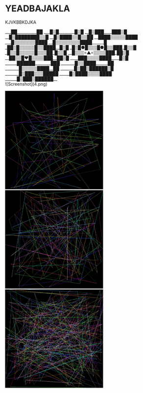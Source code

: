 # YEADBAJAKLA
KJVKBBKDJKA
<div>___██__________██
___█▒█________█▒█
__█▒███____███▒█
__█▒████████▒▒█
__█▒████▒▒█▒▒██
__████▒▒▒▒▒████
___█▒▒▒▒▒▒▒████
__█▒▒▒▒▒▒▒▒████______█
_██▒█▒▒▒▒▒█▒▒████__█▒█
_█▒█●█▒▒▒█●█▒▒███_█▒▒█
_█▒▒█▒▒▒▒▒█▒▒▒██_█▒▒█
__█▒▒▒=▲=▒▒▒▒███_██▒█
__██▒▒█♥█▒▒▒▒███__██▒█
____███▒▒▒▒████____█▒█
______██████________███
_______█▒▒████______██
_______█▒▒▒▒▒████__██
_______█▒██▒██████▒█
_______█▒███▒▒▒█████
_____█▒████▒▒▒▒████
______█▒███▒██████__
</div>
![Screenshot](4.png)

<p float="left">
  <img src="1.PNG" width="320" height="320"/>
  <img src="2.PNG" width="320" height="320"/> 
  <img src="3.PNG" width="320" height="320" />
</p>
